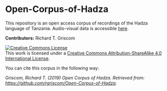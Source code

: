 # Open-Corpus-of-Hadza
This repository is an open access corpus of recordings of the Hadza language of Tanzania. Audio-visual data is accessible <a rel="license" href="https://www.dropbox.com/sh/v3ychlm7wkmi08f/AAAGHZ1Po09gy16-GfHAfPgqa?dl=0">here</a>.

**Contributors:** Richard T. Griscom

<a rel="license" href="http://creativecommons.org/licenses/by-sa/4.0/"><img alt="Creative Commons License" style="border-width:0" src="https://i.creativecommons.org/l/by-sa/4.0/88x31.png" /></a><br />This work is licensed under a <a rel="license" href="http://creativecommons.org/licenses/by-sa/4.0/">Creative Commons Attribution-ShareAlike 4.0 International License</a>.

You can cite this corpus in the following way:

*Griscom, Richard T. (2019) Open Corpus of Hadza. Retrieved from: https://github.com/rgriscom/Open-Corpus-of-Hadza.*
